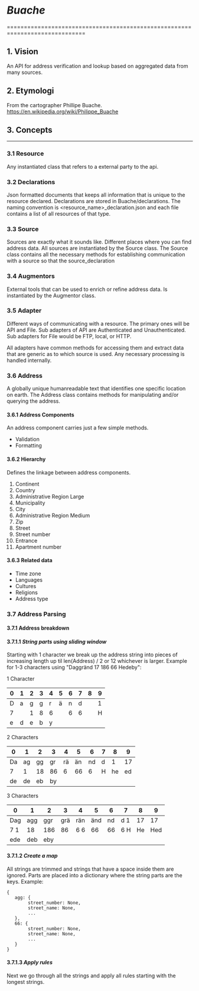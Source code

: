 # ***___Buache___***

=============================================================================

## 1. Vision

An API for address verification and lookup based on aggregated data from many sources.

## 2. Etymologi

From the cartographer Phillipe Buache.
https://en.wikipedia.org/wiki/Philippe_Buache

## 3. Concepts
___

### 3.1 Resource

Any instantiated class that refers to a external party to the api.

### 3.2 Declarations

Json formatted documents that keeps all information that is unique to the resource declared. Declarations are stored 
in Buache/declarations. The naming convention is <resource_name>_declaration.json and each file contains a list of all 
resources of that type.

### 3.3 Source

Sources are exactly what it sounds like. Different places where you can find address data. All sources are instantiated 
by the Source class. The Source class contains all the necessary methods for establishing communication with a source 
so that the source_declaration

### 3.4 Augmentors

External tools that can be used to enrich or refine address data. Is instantiated by the Augmentor class.

### 3.5 Adapter

Different ways of communicating with a resource. The primary ones will be API and File. Sub adapters of API are 
Authenticated and Unauthenticated. Sub adapters for File would be FTP, local, or HTTP.

All adapters have common methods for accessing them and extract data that are generic as to which source is used.
Any necessary processing is handled internally.

### 3.6 Address

A globally unique humanreadable text that identifies one specific location on earth. The Address class contains 
methods for manipulating and/or querying the address.

#### 3.6.1 Address Components
An address component carries just a few simple methods. 

* Validation
* Formatting

#### 3.6.2 Hierarchy

Defines the linkage between address components.

1. Continent
2. Country
3. Administrative Region Large
4. Municipality
5. City
6. Administrative Region Medium 
7. Zip
8. Street
9. Street number
10. Entrance
11. Apartment number

#### 3.6.3 Related data

* Time zone
* Languages
* Cultures
* Religions
* Address type

### 3.7 Address Parsing

#### 3.7.1 Address breakdown

#### 3.7.1.1 ___String parts using sliding window___

Starting with 1 character we break up the address string into pieces of increasing length up til len(Address) / 2 
or 12 whichever is larger.
Example for 1-3 characters using "Daggränd 17 186 66 Hedeby":

1 Character

|0| 1   | 2   | 3   | 4   | 5   | 6   | 7   | 8   | 9   | 
|-----|-----|-----|-----|-----|-----|-----|-----|-----|-----|
| D   | a   | g   | g   | r   | ä   | n   | d   |     | 1   |
| 7   |     | 1   | 8   | 6   |     | 6   | 6   |     | H   |
| e   | d   | e   | b   | y   |     |     |     |     |     |

2 Characters

| 0   | 1   | 2   | 3   | 4 | 5   | 6   | 7   | 8   | 9   | 
|-----|-----|-----|-----|---|-----|-----|-----|-----|-----|
| Da  | ag  | gg  | gr  | rä | än  | nd  | d   | 1   | 17  |
| 7   | 1   | 18  | 86  | 6 | 66  | 6   | H   | he  | ed  |
| de  | de  | eb  | by  |   |     |     |     |     |     |

3 Characters

| 0   | 1   | 2   | 3   | 4   | 5   | 6   | 7   | 8   | 9   | 
|-----|-----|-----|-----|-----|-----|-----|-----|-----|-----|
| Dag | agg | ggr | grä | rän | änd | nd  | d 1 | 17  | 17  |
| 7 1 | 18  | 186 | 86  | 6 6 | 66  | 66  | 6 H | He  | Hed |
| ede | deb | eby |     |     |     |     |     |     |     |

#### 3.7.1.2 ___Create a map___

All strings are trimmed and strings that have a space inside them are ignored. Parts are placed into a dictionary 
where the string parts are the keys. Example:

```
{
   agg: {
        street_number: None,
        street_name: None,
        ...
   },
   66: {
        street_number: None,
        street_name: None,
        ...
   }
}
```

#### 3.7.1.3 ___Apply rules___

Next we go through all the strings and apply all rules starting with the longest strings. 